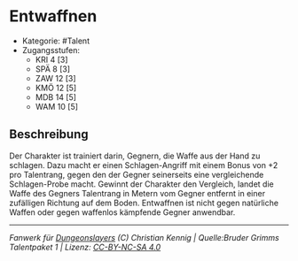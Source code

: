 <!---
Dies ist ein Fanwerk für DUNGEONSLAYERS (C) von Christian Kennig

Quellen:      [Bruder Grimms Talentpaket 1](https://www.f-space.de/ds4/downloads.html)
              [Talentbeschreibungen](https://www.f-space.de/ds4/tools-talentcards.html)
License:      [CC-BY-NC-SA 4.0](https://creativecommons.org/licenses/by-nc-sa/4.0/deed.de)
Richtlinien:  [Fanwerkrichtlinien](https://www.dungeonslayers.net/fanwerk-richtlinien/)
Autor:        Zauberlehrling
-->

  
# Entwaffnen  
- Kategorie: #Talent  
- Zugangsstufen:  
  - KRI 4 [3]  
  - SPÄ 8 [3]  
  - ZAW 12 [3]  
  - KMÖ 12 [5]  
  - MDB 14 [5]  
  - WAM 10 [5]  

## Beschreibung  
Der Charakter ist trainiert darin, Gegnern, die Waffe aus der Hand zu schlagen. Dazu macht er einen Schlagen-Angriff mit einem Bonus von +2 pro Talentrang, gegen den der Gegner seinerseits eine vergleichende Schlagen-Probe macht. Gewinnt der Charakter den Vergleich, landet die Waffe des Gegners Talentrang in Metern vom Gegner entfernt in einer zufälligen Richtung auf dem Boden. Entwaffnen ist nicht gegen natürliche Waffen oder gegen waffenlos kämpfende Gegner anwendbar.


___  
*Fanwerk für [Dungeonslayers](https://www.dungeonslayers.net/) (C) Christian Kennig | Quelle:Bruder Grimms Talentpaket 1 | Lizenz: [CC-BY-NC-SA 4.0](https://creativecommons.org/licenses/by-nc-sa/4.0/deed.de)*  